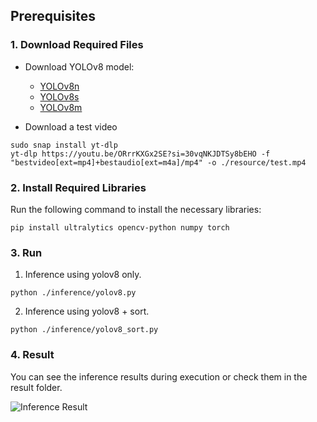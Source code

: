 ## Prerequisites

### 1. Download Required Files

- Download YOLOv8 model:
  - [YOLOv8n](https://github.com/ultralytics/assets/releases/download/v8.2.0/yolov8n.pt)
  - [YOLOv8s](https://github.com/ultralytics/assets/releases/download/v8.2.0/yolov8s.pt)
  - [YOLOv8m](https://github.com/ultralytics/assets/releases/download/v8.2.0/yolov8m.pt)


- Download a test video
```commandline
sudo snap install yt-dlp
yt-dlp https://youtu.be/ORrrKXGx2SE?si=30vqNKJDTSy8bEHO -f "bestvideo[ext=mp4]+bestaudio[ext=m4a]/mp4" -o ./resource/test.mp4
```


### 2. Install Required Libraries

Run the following command to install the necessary libraries:

```commandline
pip install ultralytics opencv-python numpy torch
```

### 3. Run
1. Inference using yolov8 only.
```commandline
python ./inference/yolov8.py
```

2. Inference using yolov8 + sort.
```commandline
python ./inference/yolov8_sort.py
```

### 4. Result
You can see the inference results during execution or check them in the result folder.

![Inference Result](./result/yolov8_result.mp4[yolov8_result.mp4](result%2Fyolov8_result.mp4))